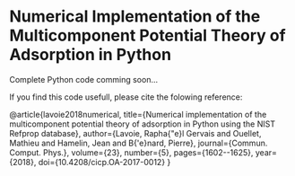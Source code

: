 # Numerical Implementation of the Multicomponent Potential Theory of Adsorption in Python

Complete Python code comming soon...




If you find this code usefull, please cite the folowing reference:

@article{lavoie2018numerical,
    title={Numerical implementation of the multicomponent potential theory of adsorption in Python using the NIST Refprop database},
    author={Lavoie, Rapha{\"e}l Gervais and Ouellet, Mathieu and Hamelin, Jean and B{\'e}nard, Pierre},
    journal={Commun. Comput. Phys.},
    volume={23},
    number={5},
    pages={1602--1625},
    year={2018},
    doi={10.4208/cicp.OA-2017-0012}
    }
